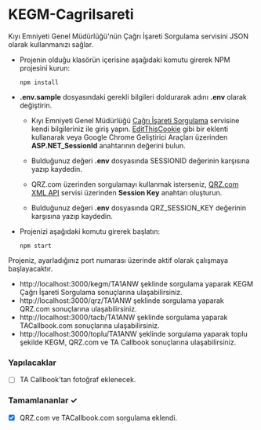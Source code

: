 # KEGM-CagriIsareti

Kıyı Emniyeti Genel Müdürlüğü'nün Çağrı İşareti Sorgulama servisini JSON olarak kullanmanızı sağlar.

* Projenin olduğu klasörün içerisine aşağıdaki komutu girerek NPM projesini kurun:
  ```
  npm install
  ```

* **.env.sample** dosyasındaki gerekli bilgileri doldurarak adını **.env** olarak değiştirin.
  * Kıyı Emniyeti Genel Müdürlüğü [Çağrı İşareti Sorgulama](https://www.kiyiemniyeti.gov.tr/ehizmetler/telsiz_cagri_isareti_sorgula) servisine kendi bilgileriniz ile giriş yapın. [EditThisCookie](https://chrome.google.com/webstore/detail/editthiscookie/fngmhnnpilhplaeedifhccceomclgfbg) gibi bir eklenti kullanarak veya Google Chrome Geliştirici Araçları üzerinden **ASP.NET_SessionId** anahtarının değerini bulun.
  * Bulduğunuz değeri **.env** dosyasında SESSIONID değerinin karşısına yazıp kaydedin.

  * QRZ.com üzerinden sorgulamayı kullanmak isterseniz, [QRZ.com XML API](https://www.qrz.com/page/xml_data.html) servisi üzerinden **Session Key** anahtarı oluşturun. 
  * Bulduğunuz değeri **.env** dosyasında QRZ_SESSION_KEY değerinin karşısına yazıp kaydedin.
 
* Projenizi aşağıdaki komutu girerek başlatın:
  ```
  npm start
  ```

Projeniz, ayarladığınız port numarası üzerinde aktif olarak çalışmaya başlayacaktır. 

* http://localhost:3000/kegm/TA1ANW şeklinde sorgulama yaparak KEGM Çağrı İşareti Sorgulama sonuçlarına ulaşabilirsiniz.
* http://localhost:3000/qrz/TA1ANW şeklinde sorgulama yaparak QRZ.com sonuçlarına ulaşabilirsiniz.
* http://localhost:3000/tacb/TA1ANW şeklinde sorgulama yaparak TACallbook.com sonuçlarına ulaşabilirsiniz.
* http://localhost:3000/toplu/TA1ANW şeklinde sorgulama yaparak toplu şekilde KEGM, QRZ.com ve TA Callbook sonuçlarına ulaşabilirsiniz.

### Yapılacaklar
- [ ] TA Callbook'tan fotoğraf eklenecek.

### Tamamlananlar ✓
- [x] QRZ.com ve TACallbook.com sorgulama eklendi.
